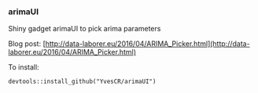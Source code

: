 ### arimaUI

Shiny gadget arimaUI to pick arima parameters

Blog post: [http://data-laborer.eu/2016/04/ARIMA_Picker.html](http://data-laborer.eu/2016/04/ARIMA_Picker.html)

To install:

    devtools::install_github("YvesCR/arimaUI")
